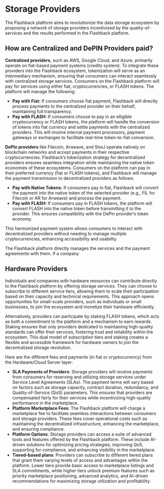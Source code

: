 # Storage Providers

The Flashback platform aims to revolutionize the data storage ecosystem by proposing a network of storage providers incentivized by the quality-of-services and the results performed in the Flashback platform.

## **How are Centralized and DePIN Providers paid?**

**Centralized providers**, such as AWS, Google Cloud, and Azure, primarily operate on fiat-based payment systems (credits system). To integrate these providers into the Flashback ecosystem, tokenization will serve as an intermediary mechanism, ensuring that consumers can interact seamlessly with centralized storage services. Consumers on the Flashback platform will pay for services using either fiat, cryptocurrencies, or FLASH tokens. The platform will manage the following:

* **Pay with Fiat:** If consumers choose fiat payment, Flashback will directly process payments to the centralized provider on their behalf, maintaining full transparency.
* **Pay with FLASH:** If consumers choose to pay in an elligible cryptocurrency or FLASH tokens, the platform will handle the conversion of tokens into fiat currency and settle payments with the centralized providers. This will involve internal payment processors, payment gateways or exchanges to facilitate real-time token-to-fiat conversion.

**DePin providers** like Filecoin, Arweave, and StorJ operate natively on blockchain networks and accept payments in their respective cryptocurrencies. Flashback’s tokenization strategy for decentralized providers ensures seamless integration while maintaining the native token economies of these ecosystems. Consumers on the platform can pay in their preferred currency (fiat or FLASH tokens), and Flashback will manage the payment transmission to decentralized providers as follows:

* **Pay with Native Tokens:** If consumers pay in fiat, Flashback will convert the payment into the native token of the selected provider (e.g., FIL for Filecoin or AR for Arweave) and process the payment.
* **Pay with FLASH:** If consumers pay in FLASH tokens, the platform will convert FLASH into the native token before transmitting it to the provider. This ensures compatibility with the DePin provider’s token economy.

This harmonized payment system allows consumers to interact with decentralized providers without needing to manage multiple cryptocurrencies, enhancing accessibility and usability.

The Flashback platform directly manages the services and the payment agreements with them. If a company&#x20;

## **Hardware Providers**&#x20;

Individuals and companies with hardware resources can contribute directly to the Flashback platform by offering storage services. They can choose to subscribe to different service tiers, allowing them to scale their participation based on their capacity and technical requirements. This approach opens opportunities for small-scale providers, such as individuals or small businesses, to join the ecosystem and monetize their hardware efficiently.

Alternatively, providers can participate by staking FLASH tokens, which acts as both a commitment to the platform and a mechanism to earn rewards. Staking ensures that only providers dedicated to maintaining high-quality standards can offer their services, fostering trust and reliability within the ecosystem. This dual model of subscription tiers and staking creates a flexible and accessible framework for hardware owners to join the decentralized storage revolution.

Here are the different fees and payments (in fiat or cryptocurrency) from the Hardware/Cloud Server layer:

* **SLA Payments of Providers**: Storage providers will receive payments from consumers for reserving and utilizing storage services under Service Level Agreements (SLAs). The payment terms will vary based on factors such as storage capacity, contract duration, redundancy, and Quality-of-Service (QoS) parameters. This ensures that providers are compensated fairly for their services while incentivizing high-quality performance in the marketplace.
* **Platform Marketplace Fees**:  The Flashback platform will charge a marketplace fee to facilitate seamless interactions between consumers and storage providers. These fees cover operational costs such as maintaining the decentralized infrastructure, enhancing the marketplace, and ensuring compliance.
* **Platform Options**: Storage providers can access a suite of advanced tools and features offered by the Flashback platform. These include AI-driven solutions for optimizing pricing strategies, improving QoS, supporting for compliance, and enhancing visibility in the marketplace.
* **Tiered-based plans**: Providers can subscribe to different tiered plans that grant them varying levels of access and advantages within the platform. Lower tiers provide basic access to marketplace listings and SLA commitments, while higher tiers unlock premium features such as priority marketplace positioning, advanced analytics, and AI-driven recommendations for maximizing storage utilization and profitability.
